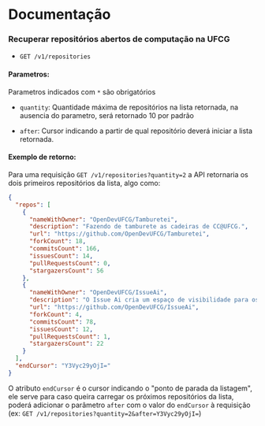 # Documentação

### Recuperar repositórios abertos de computação na UFCG

- `GET /v1/repositories`

#### Parametros:

Parametros indicados com `*` são obrigatórios

- `quantity`: Quantidade máxima de repositórios na lista retornada, na ausencia do parametro, será retornado 10 por padrão

- `after`: Cursor indicando a partir de qual repositório deverá iniciar a lista retornada.

#### Exemplo de retorno:

Para uma requisição `GET /v1/repositories?quantity=2` a API retornaria os dois primeiros repositórios da lista, algo como:

```json
{
  "repos": [
    {
      "nameWithOwner": "OpenDevUFCG/Tamburetei",
      "description": "Fazendo de tamburete as cadeiras de CC@UFCG.",
      "url": "https://github.com/OpenDevUFCG/Tamburetei",
      "forkCount": 18,
      "commitsCount": 166,
      "issuesCount": 14,
      "pullRequestsCount": 0,
      "stargazersCount": 56
    },
    {
      "nameWithOwner": "OpenDevUFCG/IssueAi",
      "description": "O Issue Ai cria um espaço de visibilidade para os projetos open source de Computação@UFCG.",
      "url": "https://github.com/OpenDevUFCG/IssueAi",
      "forkCount": 4,
      "commitsCount": 78,
      "issuesCount": 12,
      "pullRequestsCount": 1,
      "stargazersCount": 22
    }
  ],
  "endCursor": "Y3Vyc29yOjI="
}
```

O atributo `endCursor` é o cursor indicando o "ponto de parada da listagem", ele serve para caso queira carregar os próximos repositórios da lista, poderá adicionar o parâmetro `after` com o valor do `endCursor` à requisição (ex: `GET /v1/repositories?quantity=2&after=Y3Vyc29yOjI=`)